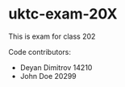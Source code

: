 # uktc-exam-20X

This is exam for class 202

Code contributors:
- Deyan Dimitrov 14210
- John Doe 20299
